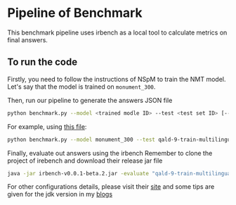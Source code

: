 # Pipeline of Benchmark #
This benchmark pipeline uses irbench as a local tool to calculate metrics on final answers.

## To run the code
Firstly, you need to follow the instructions of NSpM to train the NMT model. Let's say that the model is trained on `monument_300`.

Then, run our pipeline to generate the answers JSON file
```bash
python benchmark.py --model <trained modle ID> --test <test set ID> [--answer <answers file name>]
```
For example, using [this file](https://nspm-models.s3.eu-west-2.amazonaws.com/misc/qald-9-train-multilingual.qald.json):
```bash
python benchmark.py --model monument_300 --test qald-9-train-multilingual.qald.json
```

Finally, evaluate out answers using the irbench
Remember to clone the project of irebench and download their release jar file
```bash
java -jar irbench-v0.0.1-beta.2.jar -evaluate "qald-9-train-multilingual" "<yourpath>/answer.qald.json" "f-score"
```
For other configurations details, please visit their [site](https://github.com/AKSW/irbench) and some tips are given for the jdk version in my [blogs](https://baiblanc.github.io/2020/06/23/GSOC-Week-Three/)
